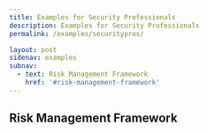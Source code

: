 ```yaml
---
title: Examples for Security Professionals
description: Examples for Security Professionals
permalink: /examples/securitypros/

layout: post
sidenav: examples
subnav:
  - text: Risk Management Framework
    href: '#risk-management-framework'
---
```


## Risk Management Framework
